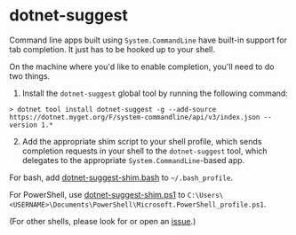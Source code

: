 # dotnet-suggest

Command line apps built using `System.CommandLine` have built-in support for tab completion. It just has to be hooked up to your shell. 

On the machine where you'd like to enable completion, you'll need to do two things.

1. Install the `dotnet-suggest` global tool by running the following command:

```shell
> dotnet tool install dotnet-suggest -g --add-source https://dotnet.myget.org/F/system-commandline/api/v3/index.json --version 1.*
```

2. Add the appropriate shim script to your shell profile, which sends completion requests in your shell to the `dotnet-suggest` tool, which delegates to the appropriate `System.CommandLine`-based app.

For bash, add [dotnet-suggest-shim.bash](https://github.com/dotnet/System.CommandLine/blob/master/src/System.CommandLine.Suggest/dotnet-suggest-shim.bash) to `~/.bash_profile`.

For PowerShell, use [dotnet-suggest-shim.ps1](https://github.com/dotnet/System.CommandLine/blob/master/src/System.CommandLine.Suggest/dotnet-suggest-shim.ps1) to  `C:\Users\<USERNAME>\Documents\PowerShell\Microsoft.PowerShell_profile.ps1`.

(For other shells, please look for or open an [issue](https://github.com/dotnet/System.CommandLine/issues).)
